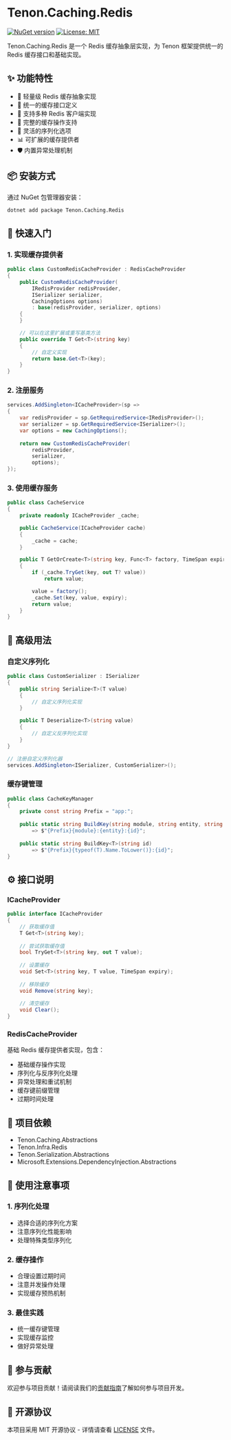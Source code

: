 # Tenon.Caching.Redis

[![NuGet version](https://badge.fury.io/nu/Tenon.Caching.Redis.svg)](https://badge.fury.io/nu/Tenon.Caching.Redis)
[![License: MIT](https://img.shields.io/badge/License-MIT-yellow.svg)](https://opensource.org/licenses/MIT)

Tenon.Caching.Redis 是一个 Redis 缓存抽象层实现，为 Tenon 框架提供统一的 Redis 缓存接口和基础实现。

## ✨ 功能特性

- 🚀 轻量级 Redis 缓存抽象实现
- 🔧 统一的缓存接口定义
- 💉 支持多种 Redis 客户端实现
- 🎯 完整的缓存操作支持
- 🔄 灵活的序列化选项
- 📊 可扩展的缓存提供者
- 🛡️ 内置异常处理机制

## 📦 安装方式

通过 NuGet 包管理器安装：
```bash
dotnet add package Tenon.Caching.Redis
```

## 🚀 快速入门

### 1. 实现缓存提供者

```csharp
public class CustomRedisCacheProvider : RedisCacheProvider
{
    public CustomRedisCacheProvider(
        IRedisProvider redisProvider, 
        ISerializer serializer,
        CachingOptions options) 
        : base(redisProvider, serializer, options)
    {
    }

    // 可以在这里扩展或重写基类方法
    public override T Get<T>(string key)
    {
        // 自定义实现
        return base.Get<T>(key);
    }
}
```

### 2. 注册服务

```csharp
services.AddSingleton<ICacheProvider>(sp => 
{
    var redisProvider = sp.GetRequiredService<IRedisProvider>();
    var serializer = sp.GetRequiredService<ISerializer>();
    var options = new CachingOptions();
    
    return new CustomRedisCacheProvider(
        redisProvider, 
        serializer,
        options);
});
```

### 3. 使用缓存服务

```csharp
public class CacheService
{
    private readonly ICacheProvider _cache;

    public CacheService(ICacheProvider cache)
    {
        _cache = cache;
    }

    public T GetOrCreate<T>(string key, Func<T> factory, TimeSpan expiry)
    {
        if (_cache.TryGet(key, out T? value))
            return value;

        value = factory();
        _cache.Set(key, value, expiry);
        return value;
    }
}
```

## 📖 高级用法

### 自定义序列化

```csharp
public class CustomSerializer : ISerializer
{
    public string Serialize<T>(T value)
    {
        // 自定义序列化实现
    }

    public T Deserialize<T>(string value)
    {
        // 自定义反序列化实现
    }
}

// 注册自定义序列化器
services.AddSingleton<ISerializer, CustomSerializer>();
```

### 缓存键管理

```csharp
public class CacheKeyManager
{
    private const string Prefix = "app:";
    
    public static string BuildKey(string module, string entity, string id)
        => $"{Prefix}{module}:{entity}:{id}";
        
    public static string BuildKey<T>(string id)
        => $"{Prefix}{typeof(T).Name.ToLower()}:{id}";
}
```

## ⚙️ 接口说明

### ICacheProvider

```csharp
public interface ICacheProvider
{
    // 获取缓存值
    T Get<T>(string key);
    
    // 尝试获取缓存值
    bool TryGet<T>(string key, out T value);
    
    // 设置缓存
    void Set<T>(string key, T value, TimeSpan expiry);
    
    // 移除缓存
    void Remove(string key);
    
    // 清空缓存
    void Clear();
}
```

### RedisCacheProvider

基础 Redis 缓存提供者实现，包含：

- 基础缓存操作实现
- 序列化与反序列化处理
- 异常处理和重试机制
- 缓存键前缀管理
- 过期时间处理

## 🔨 项目依赖

- Tenon.Caching.Abstractions
- Tenon.Infra.Redis
- Tenon.Serialization.Abstractions
- Microsoft.Extensions.DependencyInjection.Abstractions

## 📝 使用注意事项

### 1. 序列化处理
- 选择合适的序列化方案
- 注意序列化性能影响
- 处理特殊类型序列化

### 2. 缓存操作
- 合理设置过期时间
- 注意并发操作处理
- 实现缓存预热机制

### 3. 最佳实践
- 统一缓存键管理
- 实现缓存监控
- 做好异常处理

## 🤝 参与贡献

欢迎参与项目贡献！请阅读我们的[贡献指南](../CONTRIBUTING.md)了解如何参与项目开发。

## 📄 开源协议

本项目采用 MIT 开源协议 - 详情请查看 [LICENSE](../LICENSE) 文件。

